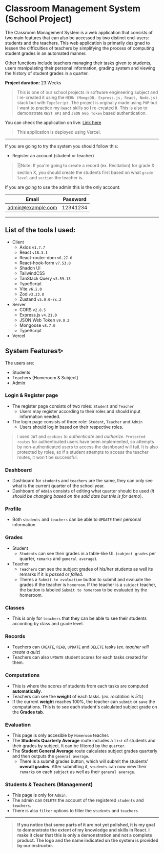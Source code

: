 # Classroom Management System (School Project)

The Classroom Management System is a web application that consists of two main features that can also be accessed by two distinct end-users: students and the teachers. This web application is primarily designed to lessen the difficulties of teachers by simplifying the process of computing student grades in an automated manner.

Other functions include teachers managing their tasks given to students, users manipulating their personal information, grading system and viewing the history of student grades in a quarter.

**Project duration:** 23 Weeks

>This is one of our school projects in software engineering subject and I re-created it using the `MERN (MongoDB, Express.js, React, Node.js)` stack but with `TypeScript`. The project is orginally made using `PHP` but I want to practice my `React` skills so I re-created it. This is also to demonstrate `REST API` and `JSON Web Token` based authentication.

You can check the application on live: 
[Link here](https://classroom-management-system.vercel.app/)

>This application is deployed using Vercel.

<hr>

If you are going to try the system you should follow this:
* Register an account (student or teacher)

>🗒️Note: If you're going to create a record (ex. Recitation) for grade X section X, you should create the students first based on what `grade level` and `section` the teacher is.

If you are going to use the admin this is the only account: 

| Email | Password |
| ------------- |:-------------:|
| admin@example.com | 12341234 |

<hr>

## List of the tools I used:
* Client
    * Axios `v1.7.7`
    * React `v18.3.1`
    * React-router-dom `v6.27.0`
    * React-hook-form `v7.53.0`
    * Shadcn UI
    * TailwindCSS
    * TanStack Query `v5.59.13`
    * TypeScript
    * Vite `v6.2.0`
    * Zod `v3.23.8`
    * Zustand `v5.0.0-rc.2`
* Server
    * CORS `v2.8.5`
    * Express.js `v4.21.0`
    * JSON Web Token `v9.0.2`
    * Mongoose `v8.7.0`
    * TypeScript
* Vercel

## System Features✨
The users are:
* Students
* Teachers (Homeroom & Subject)
* Admin

### Login & Register page
* The register page consists of two roles: `Student` and `Teacher`
    * Users may register according to their roles and should input information needed.
* The login page consists of three role: `Student`, `Teacher` and `Admin`
    * Users should log in based on their respective roles.

> I used `JWT` and `cookies` to *authenticate* and *authorize*. `Protected routes` for authenticated users have been implemented, so attempts by non-authenticated users to access the dashboard will fail.  It is also protected by roles, so if a student attempts to access the teacher routes, it won't be successful.

### Dashboard
* Dashboard for `students` and `teachers` are the same, they can only see what is the current quarter of the school year.
* Dashboard of `Admin` consists of editing what quarter should be used (*it should be changing based on the said date but this is for demo*).

### Profile
* Both `students` and `teachers` can be able to `UPDATE` their personal information.

### Grades
* Student
    * `Students` can see their grades in a table-like UI. (`subject grades` per quarter, `remarks` and `general average`).
* Teacher
    * `Teachers` can see the subject grades of his/her students as well its remarks if it is *passed* or *failed*.
    * Theres a `Submit to evaluation` button to submit and evaluate the grades if the teacher is `homeroom`. If the teacher is a `subject` teacher, the button is labeled `Submit to homeroom` to be evaluated by the homeroom.

### Classes
* This is only for `teachers` that they can be able to see their students according by class and grade level.

### Records
* Teachers can `CREATE`, `READ`, `UPDATE` and `DELETE` tasks (*ex. teacher will create a quiz*)
* Teachers can also `UPDATE` student scores for each tasks created for them.

### Computations
* This is where the scores of students from each tasks are computed **automatically**.
* Teachers can see the **weight** of each tasks. (*ex. recitation is 5%*)
* If the current **weight** reaches 100%, the teacher can `submit` or `save` the computations.  This is to see each student's calculated subject grade on the **Grades tab**.

### Evaluation
* This page is only accesible by `Homeroom` teacher.
* The **Students Quarterly Average** route includes a `list` of students and their grades by subject.  It can be filtered by the `quarter`.
* The **Student General Average** route calculates subject grades quarterly and then outputs the `general average`.
    * There is a submit grades button, which will submit the students' **overall grades**. After submitting it, `students` can now view their `remarks` on each `subject` as well as their `general average`.

### Students & Teachers (Management)
* This page is only for `Admin`.
* The admin can `DELETE` the account of the registered `students` and `teachers`.
* There is also `filter` options to filter the `students` and `teachers`

<hr>

> **If you notice that some parts of it are not yet polished, it is my goal to demonstrate the extent of my knowledge and skills in React. I make it clear that this is only a demonstration and not a complete product. The logo and the name indicated on the system is provided by our instructor.**

